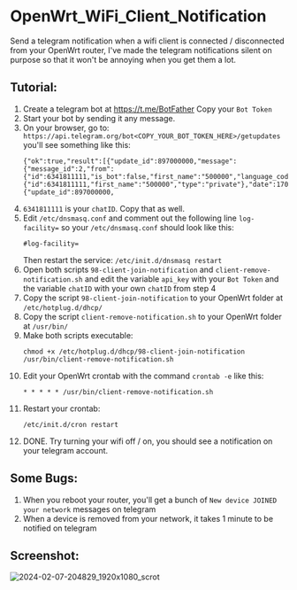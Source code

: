 # OpenWrt_WiFi_Client_Notification
Send a telegram notification when a wifi client is connected / disconnected from your OpenWrt router, I've made the telegram notifications silent on purpose so that it won't be annoying when you get them a lot.

## Tutorial:
1. Create a telegram bot at https://t.me/BotFather Copy your `Bot Token`
2. Start your bot by sending it any message.
3. On your browser, go to: `https://api.telegram.org/bot<COPY_YOUR_BOT_TOKEN_HERE>/getupdates` you'll see something like this:
   ```
   {"ok":true,"result":[{"update_id":897000000,"message":{"message_id":2,"from":{"id":6341811111,"is_bot":false,"first_name":"500000","language_code":"en"},"chat":{"id":6341811111,"first_name":"500000","type":"private"},"date":1707224377,"text":"Test"}},{"update_id":897000000,
   ```
4. `6341811111` is your `chatID`. Copy that as well.
5. Edit `/etc/dnsmasq.conf` and comment out the following line `log-facility=` so your `/etc/dnsmasq.conf` should look like this:
   ```
   #log-facility=
   ```
   Then restart the service: `/etc/init.d/dnsmasq restart`
6. Open both scripts `98-client-join-notification` and `client-remove-notification.sh` and edit the variable `api_key` with your `Bot Token` and the variable `chatID` with your own `chatID` from step 4
7. Copy the script `98-client-join-notification` to your OpenWrt folder at `/etc/hotplug.d/dhcp/`
8. Copy the script `client-remove-notification.sh` to your OpenWrt folder at `/usr/bin/`
9. Make both scripts executable:
   ```
   chmod +x /etc/hotplug.d/dhcp/98-client-join-notification /usr/bin/client-remove-notification.sh
   ```
10. Edit your OpenWrt crontab with the command `crontab -e` like this:
    ```
    * * * * * /usr/bin/client-remove-notification.sh
    ```
11. Restart your crontab:
    ```
    /etc/init.d/cron restart
    ```
12. DONE. Try turning your wifi off / on, you should see a notification on your telegram account.

## Some Bugs:
1. When you reboot your router, you'll get a bunch of `New device JOINED your network` messages on telegram
2. When a device is removed from your network, it takes 1 minute to be notified on telegram

## Screenshot:
![2024-02-07-204829_1920x1080_scrot](https://github.com/hillz2/OpenWrt_WiFi_Client_Notification/assets/25127225/915d4f8b-de1b-4a75-abc4-7ef203dee1a5)
